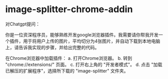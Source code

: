 # image-splitter-chrome-addin

对Chatgpt提问：

你是一位资深程序员，能够熟练开发google浏览器插件。我需要请你帮我开发一个插件，用于将用户上传的图片，平均切分为4张图片，并自动下载到本地电脑上，请告诉我实现的步骤，并给出完整的代码。

在Chrome浏览器中加载插件：
a. 打开Chrome浏览器。
b. 转到 "chrome://extensions/" 页面。
c. 打开右上角的 "开发者模式"。
d. 点击 "加载已解压的扩展程序"，选择所下载的 "image-splitter" 文件夹。
